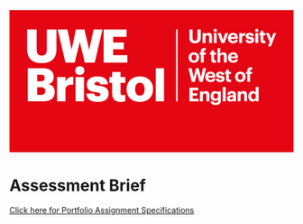 ![](img/uwe-logo.jpg)

# Assessment Brief 

[Click here for Portfolio Assignment Specifications](https://xerte.uwe.ac.uk/USER-FILES/8262-me-perezhernandez-site/media/first-sit-2425-draft.pdf)